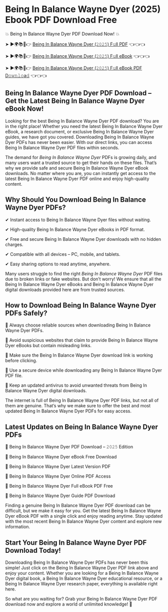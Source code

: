 # Being In Balance Wayne Dyer (2025) Ebook PDF Download Free

💥 Being In Balance Wayne Dyer PDF Download Now! 💥

➤ ►🌍📚📱👉 [Being In Balance Wayne Dyer (𝟸𝟶𝟸𝟻) F𝚞ll PDF](https://getpdf.xyz/being-in-balance-wayne-dyer) 👈👈👈


➤ ►🌍📚📱👉 [Being In Balance Wayne Dyer (𝟸𝟶𝟸𝟻) F𝚞ll eBook](https://getpdf.xyz/being-in-balance-wayne-dyer) 👈👈👈


➤ ►🌍📚📱👉 [Being In Balance Wayne Dyer (𝟸𝟶𝟸𝟻) F𝚞ll eBook PDF D𝚘𝚠𝚗𝚕𝚘a𝚍](https://getpdf.xyz/being-in-balance-wayne-dyer) 👈👈👈


## Being In Balance Wayne Dyer PDF Download – Get the Latest Being In Balance Wayne Dyer eBook Now!

Looking for the best Being In Balance Wayne Dyer PDF download? You are in the right place! Whether you need the latest Being In Balance Wayne Dyer eBook, a research document, or exclusive Being In Balance Wayne Dyer guides, we have got you covered. Downloading Being In Balance Wayne Dyer PDFs has never been easier. With our direct links, you can access Being In Balance Wayne Dyer PDF files within seconds.

The demand for *Being In Balance Wayne Dyer* PDFs is growing daily, and many users want a trusted source to get their hands on these files. That’s why we provide safe and secure Being In Balance Wayne Dyer eBook downloads. No matter where you are, you can instantly get access to the latest Being In Balance Wayne Dyer PDF online and enjoy high-quality content.

## Why Should You Download Being In Balance Wayne Dyer PDFs?

✔ Instant access to Being In Balance Wayne Dyer files without waiting.

✔ High-quality Being In Balance Wayne Dyer eBooks in PDF format.

✔ Free and secure Being In Balance Wayne Dyer downloads with no hidden charges.

✔ Compatible with all devices – PC, mobile, and tablets.

✔ Easy sharing options to read anytime, anywhere.

Many users struggle to find the right *Being In Balance Wayne Dyer* PDF files due to broken links or fake websites. But don’t worry! We ensure that all the Being In Balance Wayne Dyer eBooks and Being In Balance Wayne Dyer digital downloads provided here are from trusted sources.

## How to Download Being In Balance Wayne Dyer PDFs Safely?

📌 Always choose reliable sources when downloading Being In Balance Wayne Dyer PDFs.

📌 Avoid suspicious websites that claim to provide Being In Balance Wayne Dyer eBooks but contain misleading links.

📌 Make sure the Being In Balance Wayne Dyer download link is working before clicking.

📌 Use a secure device while downloading any Being In Balance Wayne Dyer PDF file.

📌 Keep an updated antivirus to avoid unwanted threats from Being In Balance Wayne Dyer digital downloads.

The internet is full of Being In Balance Wayne Dyer PDF links, but not all of them are genuine. That’s why we make sure to offer the best and most updated Being In Balance Wayne Dyer PDFs for easy access.

## Latest Updates on Being In Balance Wayne Dyer PDFs

🔹 Being In Balance Wayne Dyer PDF Download – 𝟸𝟶𝟸𝟻 Edition

🔹 Being In Balance Wayne Dyer eBook Free Download

🔹 Being In Balance Wayne Dyer Latest Version PDF

🔹 Being In Balance Wayne Dyer Online PDF Access

🔹 Being In Balance Wayne Dyer Full eBook PDF Free

🔹 Being In Balance Wayne Dyer Guide PDF Download

Finding a genuine Being In Balance Wayne Dyer PDF download can be difficult, but we make it easy for you. Get the latest Being In Balance Wayne Dyer eBook PDF with a single click and enjoy reading anytime. Stay updated with the most recent Being In Balance Wayne Dyer content and explore new information.

## Start Your Being In Balance Wayne Dyer PDF Download Today!

Downloading Being In Balance Wayne Dyer PDFs has never been this simple! Just click on the Being In Balance Wayne Dyer PDF link above and enjoy your content. Whether you are looking for a Being In Balance Wayne Dyer digital book, a Being In Balance Wayne Dyer educational resource, or a Being In Balance Wayne Dyer research paper, everything is available right here.

So what are you waiting for? Grab your Being In Balance Wayne Dyer PDF download now and explore a world of unlimited knowledge! 🚀